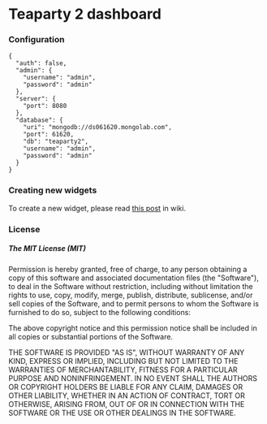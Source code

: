 Teaparty 2 dashboard
===========

### Configuration
```
{
  "auth": false,
  "admin": {
    "username": "admin",
    "password": "admin"
  },
  "server": {
    "port": 8080
  },
  "database": {
    "uri": "mongodb://ds061620.mongolab.com",
    "port": 61620,
    "db": "teaparty2",
    "username": "admin",
    "password": "admin"
  }
}
```

### Creating new widgets

To create a new widget, please read [this post](https://github.com/idooo/teaparty2/wiki/Creating-widgets) in wiki.

### License

##### The MIT License (MIT)

Permission is hereby granted, free of charge, to any person obtaining a copy of
this software and associated documentation files (the "Software"), to deal in
the Software without restriction, including without limitation the rights to
use, copy, modify, merge, publish, distribute, sublicense, and/or sell copies of
the Software, and to permit persons to whom the Software is furnished to do so,
subject to the following conditions:

The above copyright notice and this permission notice shall be included in all
copies or substantial portions of the Software.

THE SOFTWARE IS PROVIDED "AS IS", WITHOUT WARRANTY OF ANY KIND, EXPRESS OR
IMPLIED, INCLUDING BUT NOT LIMITED TO THE WARRANTIES OF MERCHANTABILITY, FITNESS
FOR A PARTICULAR PURPOSE AND NONINFRINGEMENT. IN NO EVENT SHALL THE AUTHORS OR
COPYRIGHT HOLDERS BE LIABLE FOR ANY CLAIM, DAMAGES OR OTHER LIABILITY, WHETHER
IN AN ACTION OF CONTRACT, TORT OR OTHERWISE, ARISING FROM, OUT OF OR IN
CONNECTION WITH THE SOFTWARE OR THE USE OR OTHER DEALINGS IN THE SOFTWARE.

